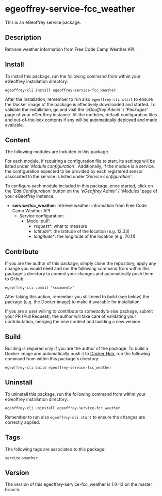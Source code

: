 # egeoffrey-service-fcc_weather

This is an eGeoffrey service package.

## Description

Retrieve weather information from Free Code Camp Weather API.

## Install

To install this package, run the following command from within your eGeoffrey installation directory:
```
egeoffrey-cli install egeoffrey-service-fcc_weather
```
After the installation, remember to run also `egeoffrey-cli start` to ensure the Docker image of the package is effectively downloaded and started.
To validate the installation, go and visit the *'eGeoffrey Admin'* / *'Packages'* page of your eGeoffrey instance. All the modules, default configuration files and out-of-the-box contents if any will be automatically deployed and made available.
## Content

The following modules are included in this package.

For each module, if requiring a configuration file to start, its settings will be listed under *'Module configuration'*. Additionally, if the module is a service, the configuration expected to be provided by each registered sensor associated to the service is listed under *'Service configuration'*.

To configure each module included in this package, once started, click on the *'Edit Configuration'* button on the *'eGeoffrey Admin'* / *'Modules'* page of your eGeoffrey instance.
- **service/fcc_weather**: retrieve weather information from Free Code Camp Weather API
  - Service configuration:
    - Mode 'pull':
      - *request**: what to measure
      - *latitude**: the latitude of the location (e.g. 12.33)
      - *longitude**: the longitude of the location (e.g. 70.11)

## Contribute

If you are the author of this package, simply clone the repository, apply any change you would need and run the following command from within this package's directory to commit your changes and automatically push them to Github:
```
egeoffrey-cli commit "<comment>"
```
After taking this action, remember you still need to build (see below) the package (e.g. the Docker image) to make it available for installation.

If you are a user willing to contribute to somebody's else package, submit your PR (Pull Request); the author will take care of validating your contributation, merging the new content and building a new version.

## Build

Building is required only if you are the author of the package. To build a Docker image and automatically push it to [Docker Hub](https://hub.docker.com/r/egeoffrey/egeoffrey-service-fcc_weather), run the following command from within this package's directory:
```
egeoffrey-cli build egeoffrey-service-fcc_weather
```

## Uninstall

To uninstall this package, run the following command from within your eGeoffrey installation directory:
```
egeoffrey-cli uninstall egeoffrey-service-fcc_weather
```
Remember to run also `egeoffrey-cli start` to ensure the changes are correctly applied.
## Tags

The following tags are associated to this package:
```
service weather
```

## Version

The version of this egeoffrey-service-fcc_weather is 1.0-13 on the master branch.

